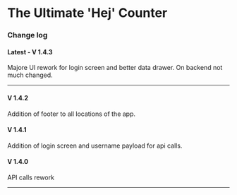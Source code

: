 <h1 aling='center'> The Ultimate 'Hej' Counter </h1>


<h3> Change log </h3>
<h4>Latest - V 1.4.3</h4>
<p>
Majore UI rework for login screen and better data drawer. On backend not much changed.
</p> 

---

<h4>V 1.4.2</h4>
<p>
Addition of footer to all locations of the app.
</p>

<h4>V 1.4.1</h4>
<p>
Addition of login screen and username payload for api calls.
</p>

<h4>V 1.4.0</h4>
<p>
API calls rework
</p>

---

 
